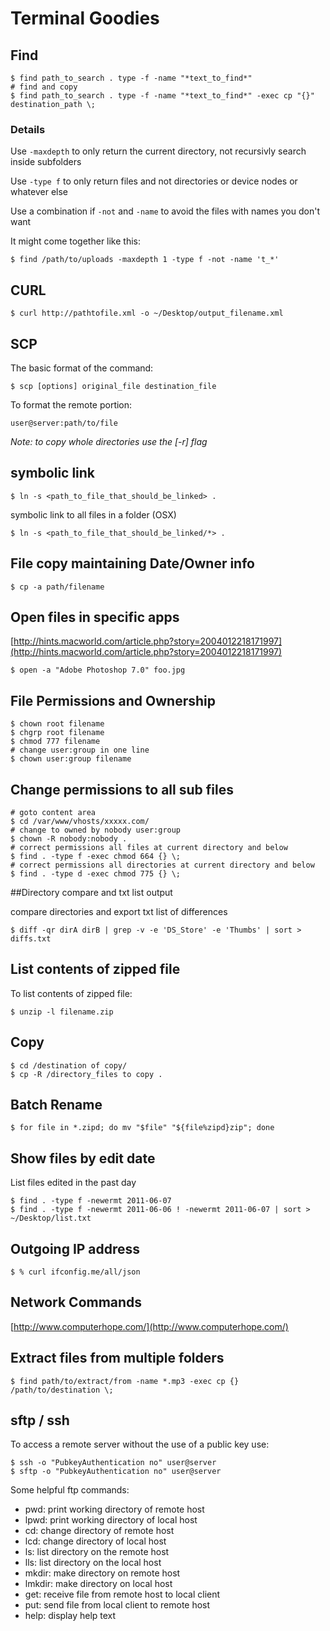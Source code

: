# Terminal Goodies

## Find

    $ find path_to_search . type -f -name "*text_to_find*"
    # find and copy
    $ find path_to_search . type -f -name "*text_to_find*" -exec cp "{}" destination_path \;

### Details

Use `-maxdepth` to only return the current directory, not recursivly search inside subfolders

Use `-type f` to only return files and not directories or device nodes or whatever else

Use a combination if `-not` and `-name` to avoid the files with names you don't want

It might come together like this:

    $ find /path/to/uploads -maxdepth 1 -type f -not -name 't_*'


## CURL

    $ curl http://pathtofile.xml -o ~/Desktop/output_filename.xml

## SCP

The basic format of the command:

    $ scp [options] original_file destination_file

To format the remote portion:

    user@server:path/to/file

*Note: to copy whole directories use the [-r] flag*

## symbolic link

    $ ln -s <path_to_file_that_should_be_linked> .

symbolic link to all files in a folder (OSX)

    $ ln -s <path_to_file_that_should_be_linked/*> .

## File copy maintaining Date/Owner info

    $ cp -a path/filename

## Open files in specific apps

[http://hints.macworld.com/article.php?story=2004012218171997](http://hints.macworld.com/article.php?story=2004012218171997)

    $ open -a "Adobe Photoshop 7.0" foo.jpg

## File Permissions and Ownership
    $ chown root filename
    $ chgrp root filename
    $ chmod 777 filename
    # change user:group in one line
    $ chown user:group filename

## Change permissions to all sub files

    # goto content area
    $ cd /var/www/vhosts/xxxxx.com/
    # change to owned by nobody user:group
    $ chown -R nobody:nobody .
    # correct permissions all files at current directory and below
    $ find . -type f -exec chmod 664 {} \;
    # correct permissions all directories at current directory and below
    $ find . -type d -exec chmod 775 {} \;

##Directory compare and txt list output

compare directories and export txt list of differences

    $ diff -qr dirA dirB | grep -v -e 'DS_Store' -e 'Thumbs' | sort > diffs.txt

## List contents of zipped file

To list contents of zipped file:

    $ unzip -l filename.zip

## Copy
    $ cd /destination of copy/
    $ cp -R /directory_files to copy .

## Batch Rename

    $ for file in *.zipd; do mv "$file" "${file%zipd}zip"; done

## Show files by edit date

List files edited in the past day

    $ find . -type f -newermt 2011-06-07
    $ find . -type f -newermt 2011-06-06 ! -newermt 2011-06-07 | sort > ~/Desktop/list.txt

## Outgoing IP address
    $ % curl ifconfig.me/all/json

## Network Commands

[http://www.computerhope.com/](http://www.computerhope.com/)

## Extract files from multiple folders

    $ find path/to/extract/from -name *.mp3 -exec cp {} /path/to/destination \;

## sftp / ssh

To access a remote server without the use of a public key use:

    $ ssh -o "PubkeyAuthentication no" user@server
    $ sftp -o "PubkeyAuthentication no" user@server

Some helpful ftp commands:

- pwd:    print working directory of remote host
- lpwd:   print working directory of local host
- cd: change directory of remote host
- lcd:    change directory of local host
- ls: list directory on the remote host
- lls:    list directory on the local host
- mkdir:  make directory on remote host
- lmkdir: make directory on local host
- get:    receive file from remote host to local client
- put:    send file from local client to remote host
- help:   display help text


